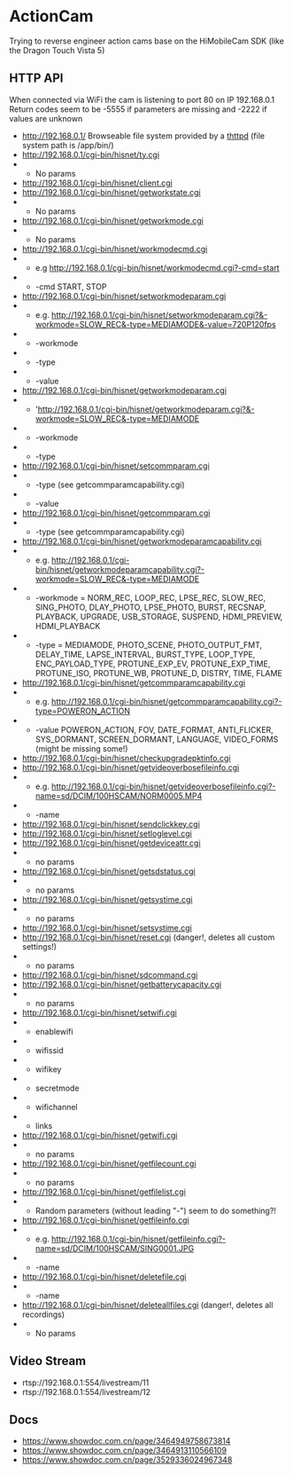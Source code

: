 # ActionCam
Trying to reverse engineer action cams base on the HiMobileCam SDK (like the Dragon Touch Vista 5)


## HTTP API
When connected via WiFi the cam is listening to port 80 on IP 192.168.0.1
Return codes seem to be -5555 if parameters are missing and -2222 if values are unknown

* http://192.168.0.1/ Browseable file system provided by a [thttpd](https://acme.com/software/thttpd/) (file system path is /app/bin/)
* http://192.168.0.1/cgi-bin/hisnet/ty.cgi
* * No params
* http://192.168.0.1/cgi-bin/hisnet/client.cgi
* http://192.168.0.1/cgi-bin/hisnet/getworkstate.cgi
* * No params
* http://192.168.0.1/cgi-bin/hisnet/getworkmode.cgi
* * No params
* http://192.168.0.1/cgi-bin/hisnet/workmodecmd.cgi
* * e.g http://192.168.0.1/cgi-bin/hisnet/workmodecmd.cgi?-cmd=start
* * -cmd START, STOP
* http://192.168.0.1/cgi-bin/hisnet/setworkmodeparam.cgi
* * e.g. http://192.168.0.1/cgi-bin/hisnet/setworkmodeparam.cgi?&-workmode=SLOW_REC&-type=MEDIAMODE&-value=720P120fps
* * -workmode
* * -type
* * -value
* http://192.168.0.1/cgi-bin/hisnet/getworkmodeparam.cgi
* * 'http://192.168.0.1/cgi-bin/hisnet/getworkmodeparam.cgi?&-workmode=SLOW_REC&-type=MEDIAMODE
* * -workmode
* * -type
* http://192.168.0.1/cgi-bin/hisnet/setcommparam.cgi
* * -type (see getcommparamcapability.cgi) 
* * -value
* http://192.168.0.1/cgi-bin/hisnet/getcommparam.cgi
* * -type (see getcommparamcapability.cgi) 
* http://192.168.0.1/cgi-bin/hisnet/getworkmodeparamcapability.cgi
* * e.g. http://192.168.0.1/cgi-bin/hisnet/getworkmodeparamcapability.cgi?-workmode=SLOW_REC&-type=MEDIAMODE
* * -workmode = NORM_REC, LOOP_REC, LPSE_REC, SLOW_REC, SING_PHOTO, DLAY_PHOTO, LPSE_PHOTO, BURST, RECSNAP, PLAYBACK, UPGRADE, USB_STORAGE, SUSPEND, HDMI_PREVIEW, HDMI_PLAYBACK
* * -type = MEDIAMODE, PHOTO_SCENE, PHOTO_OUTPUT_FMT, DELAY_TIME, LAPSE_INTERVAL, BURST_TYPE, LOOP_TYPE, ENC_PAYLOAD_TYPE, PROTUNE_EXP_EV, PROTUNE_EXP_TIME, PROTUNE_ISO, PROTUNE_WB, PROTUNE_D, DISTRY, TIME, FLAME
* http://192.168.0.1/cgi-bin/hisnet/getcommparamcapability.cgi
* * e.g. http://192.168.0.1/cgi-bin/hisnet/getcommparamcapability.cgi?-type=POWERON_ACTION
* * -value POWERON_ACTION, FOV, DATE_FORMAT, ANTI_FLICKER, SYS_DORMANT, SCREEN_DORMANT, LANGUAGE, VIDEO_FORMS (might be missing some!)
* http://192.168.0.1/cgi-bin/hisnet/checkupgradepktinfo.cgi
* http://192.168.0.1/cgi-bin/hisnet/getvideoverbosefileinfo.cgi
* * e.g. http://192.168.0.1/cgi-bin/hisnet/getvideoverbosefileinfo.cgi?-name=sd/DCIM/100HSCAM/NORM0005.MP4
* * -name
* http://192.168.0.1/cgi-bin/hisnet/sendclickkey.cgi
* http://192.168.0.1/cgi-bin/hisnet/setloglevel.cgi
* http://192.168.0.1/cgi-bin/hisnet/getdeviceattr.cgi
* * no params
* http://192.168.0.1/cgi-bin/hisnet/getsdstatus.cgi
* * no params
* http://192.168.0.1/cgi-bin/hisnet/getsystime.cgi
* * no params
* http://192.168.0.1/cgi-bin/hisnet/setsystime.cgi
* http://192.168.0.1/cgi-bin/hisnet/reset.cgi (danger!, deletes all custom settings!)
* * no params
* http://192.168.0.1/cgi-bin/hisnet/sdcommand.cgi
* http://192.168.0.1/cgi-bin/hisnet/getbatterycapacity.cgi
* * no params
* http://192.168.0.1/cgi-bin/hisnet/setwifi.cgi
* * enablewifi
* * wifissid
* * wifikey
* * secretmode
* * wifichannel
* * links
* http://192.168.0.1/cgi-bin/hisnet/getwifi.cgi
* * no params
* http://192.168.0.1/cgi-bin/hisnet/getfilecount.cgi
* * no params
* http://192.168.0.1/cgi-bin/hisnet/getfilelist.cgi
* * Random parameters (without leading "-") seem to do something?!
* http://192.168.0.1/cgi-bin/hisnet/getfileinfo.cgi
* * e.g. http://192.168.0.1/cgi-bin/hisnet/getfileinfo.cgi?-name=sd/DCIM/100HSCAM/SING0001.JPG
* * -name
* http://192.168.0.1/cgi-bin/hisnet/deletefile.cgi
* * -name
* http://192.168.0.1/cgi-bin/hisnet/deleteallfiles.cgi (danger!, deletes all recordings)
* * No params

## Video Stream
* rtsp://192.168.0.1:554/livestream/11
* rtsp://192.168.0.1:554/livestream/12

## Docs
* https://www.showdoc.com.cn/page/3464949758673814
* https://www.showdoc.com.cn/page/3464913110566109
* https://www.showdoc.com.cn/page/3529336024967348
